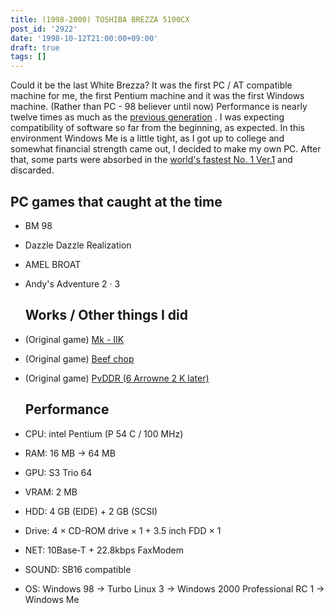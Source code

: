 ```yaml
---
title: (1998-2000) TOSHIBA BREZZA 5100CX
post_id: '2922'
date: '1998-10-12T21:00:00+09:00'
draft: true
tags: []
---
```


Could it be the last White Brezza? It was the first PC / AT compatible machine for me, the first Pentium machine and it was the first Windows machine. (Rather than PC - 98 believer until now) Performance is nearly twelve times as much as the [previous generation](/pc-9821) . I was expecting compatibility of software so far from the beginning, as expected. In this environment Windows Me is a little tight, as I got up to college and somewhat financial strength came out, I decided to make my own PC. After that, some parts were absorbed in the [world's fastest No. 1 Ver.1](/Homebuilt-1) and discarded.

## PC games that caught at the time

*   BM 98
*   Dazzle Dazzle Realization
*   AMEL BROAT
*   Andy's Adventure 2 · 3
    
    ## Works / Other things I did
    
*   (Original game) [Mk - IIK](/mk-iik)
    
*   (Original game) [Beef chop](/choppin)
*   (Original game) [PvDDR (6 Arrowne 2 K later)](/solo2k)
    
    ## Performance
    
*   CPU: intel Pentium (P 54 C / 100 MHz)
    
*   RAM: 16 MB → 64 MB
*   GPU: S3 Trio 64
*   VRAM: 2 MB
*   HDD: 4 GB (EIDE) + 2 GB (SCSI)
*   Drive: 4 × CD-ROM drive × 1 + 3.5 inch FDD × 1
*   NET: 10Base-T + 22.8kbps FaxModem
*   SOUND: SB16 compatible
*   OS: Windows 98 → Turbo Linux 3 → Windows 2000 Professional RC 1 → Windows Me
